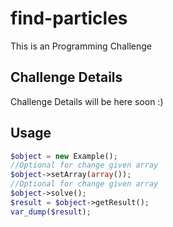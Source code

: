 # find-particles
This is an Programming Challenge 

## Challenge Details
Challenge Details will be here soon :)

## Usage

```php
$object = new Example();
//Optional for change given array
$object->setArray(array());
//Optional for change given array
$object->solve();
$result = $object->getResult();
var_dump($result);
```
